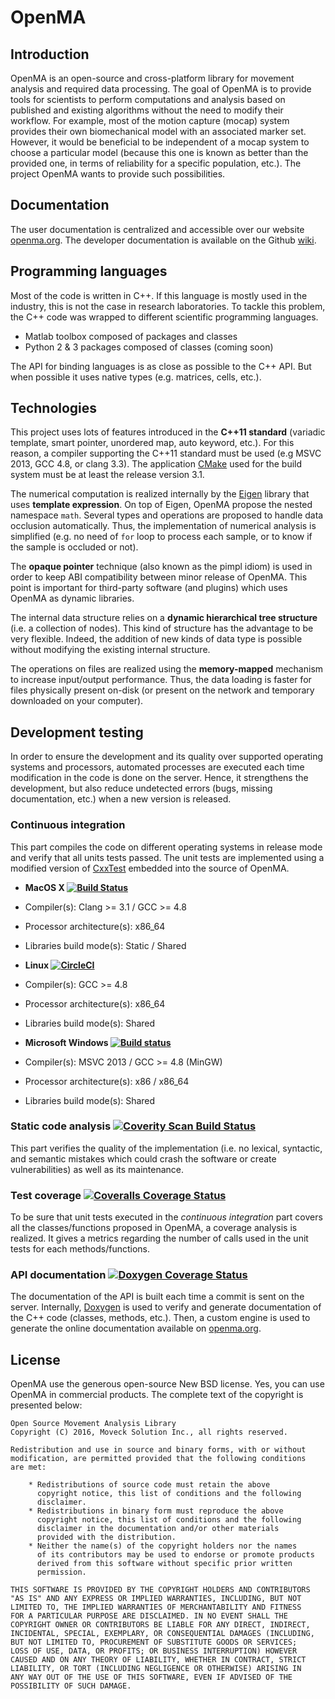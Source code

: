 # OpenMA

## Introduction

OpenMA is an open-source and cross-platform library for movement analysis and required data processing. The goal of OpenMA is to provide tools for scientists to perform computations and analysis based on published and existing algorithms without the need to modify their workflow. For example, most of the motion capture (mocap) system provides their own biomechanical model with an associated marker set. However, it would be beneficial to be independent of a mocap system to choose a particular model (because this one is known as better than the provided one, in terms of reliability for a specific population, etc.). The project OpenMA wants to provide such possibilities.

## Documentation

The user documentation is centralized and accessible over our website [openma.org](http://openma.org). The developer documentation is available on the Github [wiki](https://github.com/OpenMA/openma/wiki).

## Programming languages

Most of the code is written in C++. If this language is mostly used in the industry, this is not the case in research laboratories. To tackle this problem, the C++ code was wrapped to different scientific programming languages.

 - Matlab toolbox composed of packages and classes
 - Python 2 & 3 packages composed of classes (coming soon)

The API for binding languages is as close as possible to the C++ API. But when possible it uses native types (e.g. matrices, cells, etc.).

## Technologies

This project uses lots of features introduced in the **C++11 standard** (variadic template, smart pointer, unordered map, auto keyword, etc.). For this reason, a compiler supporting the C++11 standard must be used (e.g MSVC 2013, GCC 4.8, or clang 3.3). The application [CMake](http://www.cmake.org) used for the build system must be at least the release version 3.1.

The numerical computation is realized internally by the [Eigen](http://eigen.tuxfamily.org) library that uses **template expression**. On top of Eigen, OpenMA propose the nested namespace `math`. Several types and operations are proposed to handle data occlusion automatically. Thus, the implementation of numerical analysis is simplified (e.g. no need of ```for``` loop to process each sample, or to know if the sample is occluded or not).

The **opaque pointer** technique (also known as the pimpl idiom) is used in order to keep ABI compatibility between minor release of OpenMA. This point is important for third-party software (and plugins) which uses OpenMA as dynamic libraries.

The internal data structure relies on a **dynamic hierarchical tree structure** (i.e. a collection of nodes). This kind of structure has the advantage to be very flexible. Indeed, the addition of new kinds of data type is possible without modifying the existing internal structure.

The operations on files are realized using the **memory-mapped** mechanism to increase input/output performance. Thus, the data loading is faster for files physically present on-disk (or present on the network and temporary downloaded on your computer).

## Development testing

In order to ensure the development and its quality over supported operating systems and processors, automated processes are executed each time modification in the code is done on the server. Hence, it strengthens the development, but also reduce undetected errors (bugs, missing documentation, etc.) when a new version is released.

### Continuous integration

This part compiles the code on different operating systems in release mode and verify that all units tests passed. The unit tests are implemented using a modified version of [CxxTest](http://cxxtest.com) embedded into the source of OpenMA.

 - **MacOS X [![Build Status](https://travis-ci.org/OpenMA/openma.svg?branch=master)](https://travis-ci.org/OpenMA/openma)**
  - Compiler(s): Clang >= 3.1 / GCC >= 4.8
  - Processor architecture(s): x86_64
  - Libraries build mode(s): Static / Shared

 - **Linux [![CircleCI](https://circleci.com/gh/OpenMA/openma.svg?style=svg)](https://circleci.com/gh/OpenMA/openma)**
  - Compiler(s): GCC >= 4.8
  - Processor architecture(s): x86_64
  - Libraries build mode(s): Shared

 - **Microsoft Windows [![Build status](https://ci.appveyor.com/api/projects/status/1w7h67al1irf79lu?svg=true)](https://ci.appveyor.com/project/Alzathar/openma)**
  - Compiler(s): MSVC 2013 / GCC >= 4.8 (MinGW)
  - Processor architecture(s): x86 / x86_64
  - Libraries build mode(s): Shared

### Static code analysis [![Coverity Scan Build Status](https://scan.coverity.com/projects/8584/badge.svg)](https://scan.coverity.com/projects/8584)

This part verifies the quality of the implementation (i.e. no lexical, syntactic, and semantic mistakes which could crash the software or create vulnerabilities) as well as its maintenance.

### Test coverage [![Coveralls Coverage Status](https://coveralls.io/repos/github/OpenMA/openma/badge.svg?branch=master)](https://coveralls.io/github/OpenMA/openma?branch=master)

To be sure that unit tests executed in the *continuous integration* part covers all the classes/functions proposed in OpenMA, a coverage analysis is realized. It gives a metrics regarding the number of calls used in the unit tests for each methods/functions.

### API documentation [![Doxygen Coverage Status](https://circleci.com/api/v1/project/OpenMA/openma/latest/artifacts/0/%24CIRCLE_ARTIFACTS/doxygen/doxy-coverage.svg)](https://circleci.com/api/v1/project/openma/openma/latest/artifacts/0/$CIRCLE_ARTIFACTS/doxygen/doxy-coverage.resume.txt)
The documentation of the API is built each time a commit is sent on the server. Internally, [Doxygen](http://www.doxygen.org) is used to verify and generate documentation of the C++ code (classes, methods, etc.). Then, a custom engine is used to generate the online documentation available on [openma.org](http://openma.org).

## License

OpenMA use the generous open-source New BSD license. Yes, you can use OpenMA in commercial products. The complete text of the copyright is presented below:

```
Open Source Movement Analysis Library
Copyright (C) 2016, Moveck Solution Inc., all rights reserved.

Redistribution and use in source and binary forms, with or without
modification, are permitted provided that the following conditions
are met:

    * Redistributions of source code must retain the above
      copyright notice, this list of conditions and the following
      disclaimer.
    * Redistributions in binary form must reproduce the above
      copyright notice, this list of conditions and the following
      disclaimer in the documentation and/or other materials
      provided with the distribution.
    * Neither the name(s) of the copyright holders nor the names
      of its contributors may be used to endorse or promote products
      derived from this software without specific prior written
      permission.

THIS SOFTWARE IS PROVIDED BY THE COPYRIGHT HOLDERS AND CONTRIBUTORS
"AS IS" AND ANY EXPRESS OR IMPLIED WARRANTIES, INCLUDING, BUT NOT
LIMITED TO, THE IMPLIED WARRANTIES OF MERCHANTABILITY AND FITNESS
FOR A PARTICULAR PURPOSE ARE DISCLAIMED. IN NO EVENT SHALL THE
COPYRIGHT OWNER OR CONTRIBUTORS BE LIABLE FOR ANY DIRECT, INDIRECT,
INCIDENTAL, SPECIAL, EXEMPLARY, OR CONSEQUENTIAL DAMAGES (INCLUDING,
BUT NOT LIMITED TO, PROCUREMENT OF SUBSTITUTE GOODS OR SERVICES;
LOSS OF USE, DATA, OR PROFITS; OR BUSINESS INTERRUPTION) HOWEVER
CAUSED AND ON ANY THEORY OF LIABILITY, WHETHER IN CONTRACT, STRICT
LIABILITY, OR TORT (INCLUDING NEGLIGENCE OR OTHERWISE) ARISING IN
ANY WAY OUT OF THE USE OF THIS SOFTWARE, EVEN IF ADVISED OF THE
POSSIBILITY OF SUCH DAMAGE.
```
